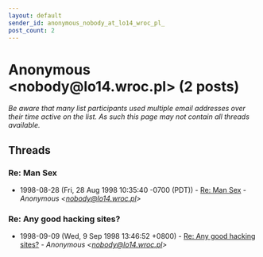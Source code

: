 ```yaml
---
layout: default
sender_id: anonymous_nobody_at_lo14_wroc_pl_
post_count: 2
---
```


# Anonymous <nobody<span>@</span>lo14.wroc.pl> (2 posts)

_Be aware that many list participants used multiple email addresses over their time active on the list. As such this page may not contain all threads available._

## Threads

### Re: Man Sex
+ 1998-08-28 (Fri, 28 Aug 1998 10:35:40 -0700 (PDT)) - [Re: Man Sex](/archive/1998/08/5c6261abfc49aea82590aee70b9456346bd47a9f9e9e7aefc3bd3d3072906eba) - _Anonymous \<nobody@lo14.wroc.pl\>_

### Re: Any good hacking sites?
+ 1998-09-09 (Wed, 9 Sep 1998 13:46:52 +0800) - [Re: Any good hacking sites?](/archive/1998/09/1149e88cbf9101f96493829900b570e54c518e4b0925a5c6f61322028329526a) - _Anonymous \<nobody@lo14.wroc.pl\>_

